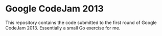 # Google CodeJam 2013

This repository contains the code submitted to the first round of Google CodeJam 2013.
Essentially a small Go exercise for me.
